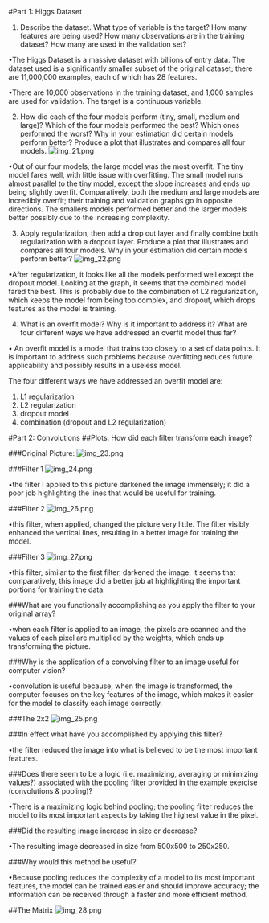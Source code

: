 #Part 1: Higgs Dataset

1) Describe the dataset. What type of variable is the target? How many features are being used? How many observations are in the training dataset? How many are used in the validation set? 
   
•The Higgs Dataset is a massive dataset with billions of entry data. The dataset used is a significantly smaller subset of the original dataset; there are 11,000,000 examples, each of which has 28  features.

•There are 10,000 observations in the training dataset, and 1,000 samples are used for validation. The target is a continuous variable. 

2) How did each of the four models perform (tiny, small, medium and large)? Which of the four models performed the best? Which ones performed the worst? Why in your estimation did certain models perform better? Produce a plot that illustrates and compares all four models.
![img_21.png](img_21.png)

•Out of our four models, the large model was the most overfit. The tiny model fares well, with little issue with overfitting. The small model runs almost parallel to the tiny model, except the slope increases and ends up being slightly overfit. Comparatively, both the medium and large models are incredibly overfit; their training and validation graphs go in opposite directions. The smallers models performed better and the larger models better possibly due to the increasing complexity.


3) Apply regularization, then add a drop out layer and finally combine both regularization with a dropout layer. Produce a plot that illustrates and compares all four models. Why in your estimation did certain models perform better?
![img_22.png](img_22.png)

•After regularization, it looks like all the models performed well except the dropout model. Looking at the graph, it seems that the combined model fared the best. This is probably due to the combination of L2 regularization, which keeps the model from being too complex, and dropout, which drops features as the model is training.  

4) What is an overfit model? Why is it important to address it? What are four different ways we have addressed an overfit model thus far?

• An overfit model is a model that trains too closely to a set of data points. It is important to address such problems because overfitting reduces future applicability and possibly results in a useless model. 


The four different ways we have addressed an overfit model are:
1) L1 regularization
2) L2 regularization
3) dropout model
4) combination (dropout and L2 regularization)

#Part  2: Convolutions
##Plots:
How did each filter transform each image?

###Original Picture:
![img_23.png](img_23.png)


###Filter 1
![img_24.png](img_24.png)

•the filter I applied to this picture darkened the image immensely; it did a poor job highlighting the lines that would be useful for training. 



###Filter 2
![img_26.png](img_26.png)

•this filter, when applied, changed the picture very little. The filter visibly enhanced the vertical lines, resulting in a better image for training the model.

###Filter 3
![img_27.png](img_27.png)


•this filter, similar to the first filter, darkened the image; it seems that comparatively, this image did a better job at highlighting the important portions for training the data.





###What are you functionally accomplishing as you apply the filter to your original array?

•when each filter is applied to an image, the pixels are scanned and the values of each pixel are multiplied by the weights, which ends up transforming the picture.

###Why is the application of a convolving filter to an image useful for computer vision?

•convolution is useful because, when the image is transformed, the computer focuses on the key features of the image, which makes it easier for the model to classify each image correctly.

###The  2x2
![img_25.png](img_25.png)


###In effect what have you accomplished by applying this filter?

•the filter reduced the image into what is believed to be the most important features.

###Does there seem to be a logic (i.e. maximizing, averaging or minimizing values?) associated with the pooling filter provided in the example exercise (convolutions & pooling)?

•There is a maximizing logic behind pooling; the pooling filter reduces the model to its most important aspects by taking the highest value in the pixel.

###Did the resulting image increase in size or decrease?

•The resulting image decreased in size from 500x500 to 250x250.

###Why would this method be useful?

•Because pooling reduces the complexity of a model to its most important features, the model can be trained easier and should improve accuracy; the information can be received through a faster and more efficient method.

##The Matrix
![img_28.png](img_28.png)